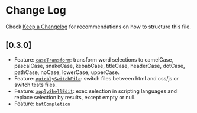 # Change Log

Check [Keep a Changelog](http://keepachangelog.com/) for recommendations on how to structure this file.

## [0.3.0]

- Feature: [`caseTransform`](./src/caseTransform.ts): transform word selections to camelCase, pascalCase, snakeCase, kebabCase, titleCase, headerCase, dotCase, pathCase, noCase, lowerCase, upperCase.
- Feature: [`quicklySwitchFile`](./src/quicklySwitchFile.ts): switch files between html and css/js or switch tests files.
- Feature: [`applyShellEdit`](./src/applyShellEdit.ts): exec selection in scripting languages and replace selection by results, except empty or null.
- Feature: [`batCompletion`](./src/batCompletion.ts)
